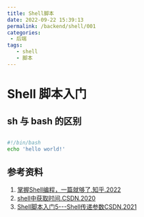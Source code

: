 ```yaml
---
title: Shell脚本
date: 2022-09-22 15:39:13
permalink: /backend/shell/001
categories:
 - 后端
tags:
   - shell
   - 脚本
---
```


# Shell 脚本入门
## sh 与 bash 的区别
## 
```sh
#!/bin/bash 
echo 'hello world!'
```

## 参考资料
1. [掌握Shell编程，一篇就够了.知乎.2022](https://zhuanlan.zhihu.com/p/102176365/)
2. [shell中获取时间.CSDN.2020](https://www.cnblogs.com/guanbin-529/p/12702186.html)
3. [Shell脚本入门5---Shell传递参数CSDN.2021](https://blog.csdn.net/ycq4853/article/details/120405282)